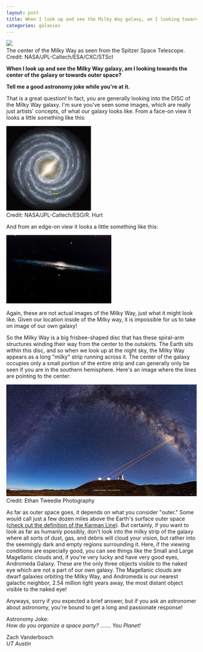 ```yaml
---
layout: post
title: When I look up and see the Milky Way galaxy, am I looking towards the center of the galaxy or towards outer space?
categories: galaxies
---
```

<div class="image">
<img src="http://photojournal.jpl.nasa.gov/figures/PIA12348_fig2.jpg">
<div class="caption">The center of the Milky Way as seen from the Spitzer Space Telescope. Credit: NASA/JPL-Caltech/ESA/CXC/STScI</div>
</div>

**When I look up and see the Milky Way galaxy, am I looking towards the center of the galaxy or towards outer space?**

**Tell me a good astronomy joke while you're at it.**

That is a great question! In fact, you are generally looking into the DISC of the Milky Way galaxy.  I'm sure you've seen some images, which are really just artists' concepts, of what our galaxy looks like.  From a face-on view it looks a little something like this:

<div class="image">
<img src="/img/babhgjfh.png">
<div class="caption">
Credit: NASA/JPL-Caltech/ESO/R. Hurt
</div>
</div>

And from an edge-on view it looks a little something like this:                       

<div class="image">
<img src="/img/hijgdfff.png">
</div>

Again, these are not actual images of the Milky Way, just what it might look like.  Given our location inside of the Milky way, it is impossible for us to take on image of our own galaxy!

So the Milky Way is a big frisbee-shaped disc that has these spiral-arm structures winding their way from the center to the outskirts.  The Earth sits within this disc, and so when we look up at the night sky, the Milky Way appears as a long "milky" strip running across it.  The center of the galaxy occupies only a small portion of the entire strip and can generally only be seen if you are in the southern hemisphere.  Here's an image where the lines are pointing to the center:

<div class="image">
<img src="/img/ejifahfi.png">
<div class="caption">Credit: Ethan Tweedie Photography</div>
</div>

As far as outer space goes, it depends on what you consider "outer."  Some would call just a few dozen miles above the Earth's surface outer space ([check out the definition of the Karman Line](https://en.wikipedia.org/wiki/K%C3%A1rm%C3%A1n_line)).  But certainly, if you want to look as far as humanly possibly, don't look into the milky strip of the galaxy where all sorts of dust, gas, and debris will cloud your vision, but rather into the seemingly dark and empty regions surrounding it.  Here, if the viewing conditions are especially good, you can see things like the Small and Large Magellanic clouds and, if you're very lucky and have very good eyes, Andromeda Galaxy.  These are the only three objects visible to the naked eye which are not a part of our own galaxy.  The Magellanic clouds are dwarf galaxies orbiting the Milky Way, and Andromeda is our nearest galactic neighbor, 2.54 million light years away, the most distant object visible to the naked eye!

Anyways, sorry if you expected a brief answer, but if you ask an astronomer about astronomy, you're bound to get a long and passionate response!

Astronomy Joke:<br>
*How do you organize a space party? ....... You Planet!*

Zach Vanderbosch<br>
*UT Austin*
